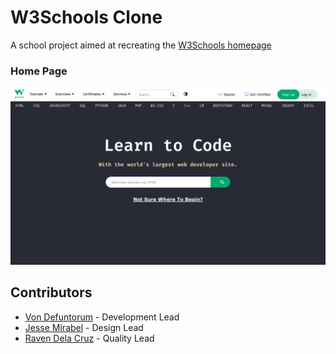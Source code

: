 # W3Schools Clone
A school project aimed at recreating the [W3Schools homepage](https://www.w3schools.com/)

### Home Page
![index](/assets/init-home-clone.png)

## Contributors
<!-- - [Kobe Fajardo](https://github.com/Kobeszkie) - Project Lead -->
- [Von Defuntorum](https://github.com/Hisuiiii) - Development Lead
- [Jesse Mirabel](https://github.com/sejjy) - Design Lead
- [Raven Dela Cruz](https://github.com/RNCDC) - Quality Lead
<!-- - [Cris Ecalne](https://github.com/CrisDaniel02) - Analyst -->
